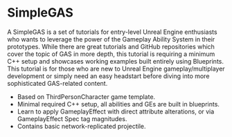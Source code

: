 # SimpleGAS

A SimpleGAS is a set of tutorials for entry-level Unreal Engine enthusiasts who wants to leverage the power of the Gameplay Ability System in their prototypes. While there are great tutorials and GitHub repositories which cover the topic of GAS in more depth, this tutorial is requiring a minimum C++ setup and showcases working examples built entirely using Blueprints. This tutorial is for those who are new to Unreal Engine gameplay/multiplayer development or simply need an easy headstart before diving into more sophisticated GAS-related content.

- Based on ThirdPersonCharacter game template.
- Minimal required C++ setup, all abilities and GEs are built in blueprints.
- Learn to apply GameplayEffect with direct attribute alterations, or via GameplayEffect Spec tag magnitudes.
- Contains basic network-replicated projectile.
